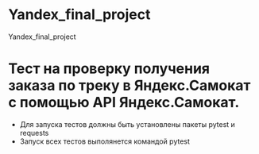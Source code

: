 # Yandex_final_project
Yandex_final_project
# Тест на проверку получения заказа по треку в Яндекс.Самокат с помощью API Яндекс.Самокат.
- Для запуска тестов должны быть установлены пакеты pytest и requests
- Запуск всех тестов выполянется командой pytest
